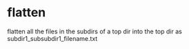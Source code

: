 # flatten
flatten all the files in the subdirs of a top dir into the top dir as subdir1_subsubdir1_filename.txt
